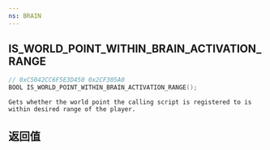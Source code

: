 ```yaml
---
ns: BRAIN
---
```

## IS_WORLD_POINT_WITHIN_BRAIN_ACTIVATION_RANGE

```c
// 0xC5042CC6F5E3D450 0x2CF305A0
BOOL IS_WORLD_POINT_WITHIN_BRAIN_ACTIVATION_RANGE();
```

```
Gets whether the world point the calling script is registered to is within desired range of the player.  
```

## 返回值
